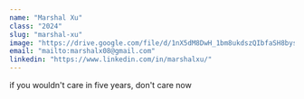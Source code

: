 ```yaml
---
name: "Marshal Xu"
class: "2024"
slug: "marshal-xu"
image: "https://drive.google.com/file/d/1nX5dM8DwH_1bm8ukdszQIbfaSH8bystV/view?usp=sharing"
email: "mailto:marshalx08@gmail.com"
linkedin: "https://www.linkedin.com/in/marshalxu/"
---
```

if you wouldn't care in five years, don't care now